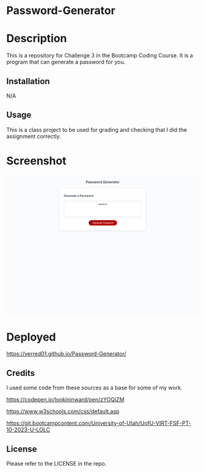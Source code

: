 # Password-Generator

# Description
This is a repository for Challenge 3 in the Bootcamp Coding Course. It is a program that can generate a password for you.

## Installation

N/A

## Usage

This is a class project to be used for grading and checking that I did the assignment correctly.

# Screenshot
![Alt text](<Opera Snapshot_2023-11-15_194921_127.0.0.1.png>)

# Deployed
https://verred01.github.io/Password-Generator/

## Credits

I used some code from these sources as a base for some of my work.

https://codepen.io/lookininward/pen/zYOQjZM

https://www.w3schools.com/css/default.asp

https://git.bootcampcontent.com/University-of-Utah/UofU-VIRT-FSF-PT-10-2023-U-LOLC

## License

Please refer to the LICENSE in the repo.